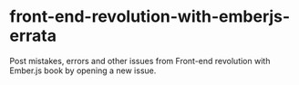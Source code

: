 # front-end-revolution-with-emberjs-errata
Post mistakes, errors and other issues from Front-end revolution with Ember.js book by opening a new issue.
